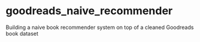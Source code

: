 # goodreads_naive_recommender
Building a naive book recommender system on top of a cleaned Goodreads book dataset
